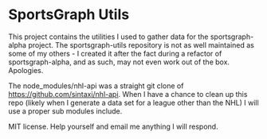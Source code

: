 # SportsGraph Utils

This project contains the utilities I used to gather data for the sportsgraph-alpha project.
The sportsgraph-utils repository is not as well maintained as some of my others - I created it after the fact during a refactor of sportsgraph-alpha, and as such, may not even work out of the box. Apologies.

The node_modules/nhl-api was a straight git clone of https://github.com/sintaxi/nhl-api.
When I have a chance to clean up this repo (likely when I generate a data set for a league other than the NHL) I will use a proper sub modules include.

MIT license. Help yourself and email me anything I will respond.

